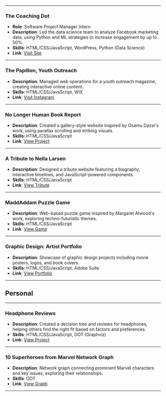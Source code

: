 <!--  -->

---

### The Coaching Dot

- **Role**: Software Project Manager Intern
- **Description**: Led the data science team to analyze Facebook marketing data, using Python and ML strategies to increase engagement by up to 50%.
- **Skills**: HTML/CSS/JavaScript, WordPress, Python (Data Science)
- **Link**: [Visit Site](http://www.thecoachingdot.com/)

---

### The Papillon, Youth Outreach

- **Description**: Managed web operations for a youth outreach magazine, creating interactive online content.
- **Skills**: HTML/CSS/JavaScript, WIX
- **Link**: [Visit Instagram](https://www.instagram.com/papillonyouth/?hl=en)

---

### No Longer Human Book Report

- **Description**: Created a gallery-style website inspired by Osamu Dazai's work, using parallax scrolling and striking visuals.
- **Skills**: HTML/CSS/JavaScript
- **Link**: [View Project](../../../personal_portfolio/bookreview.html)

---

### A Tribute to Nella Larsen

- **Description**: Designed a tribute website featuring a biography, interactive timelines, and JavaScript-powered components.
- **Skills**: HTML/CSS/JavaScript
- **Link**: [View Tribute](../../../personal_portfolio/nellaLarsen/index.html)

---

### MaddAddam Puzzle Game

- **Description**: Web-based puzzle game inspired by Margaret Atwood's work, exploring techno-futuristic themes.
- **Skills**: HTML/CSS/JavaScript
- **Link**: [View Game](../../../personal_portfolio/maddaddam/index.html)

---

### Graphic Design: Artist Portfolio

- **Description**: Showcase of graphic design projects including movie posters, logos, and book covers.
- **Skills**: HTML/CSS/JavaScript, Adobe Suite
- **Link**: [View Portfolio](../../../personal_portfolio/artist_portfolio/index.html)

---

## Personal

---

### Headphone Reviews

- **Description**: Created a decision tree and reviews for headphones, helping others find the right fit based on factors and preferences.
- **Skills**: HTML/CSS/JavaScript, DOT (Graphviz)
- **Link**: [View Project](../../../personal_portfolio/headfi)

---

### 10 Superheroes from Marvel Network Graph

- **Description**: Network graph connecting prominent Marvel characters and key issues, exploring their relationships.
- **Skills**: DOT
- **Link**: [View Graph](https://sketchviz.com/@dcoder0111/14aaeb2b0b6818c29c5e4d6d1a4e26dd/c6264bfe390b2725bd40ea5756ae68fdbd9d7ba8)

---
